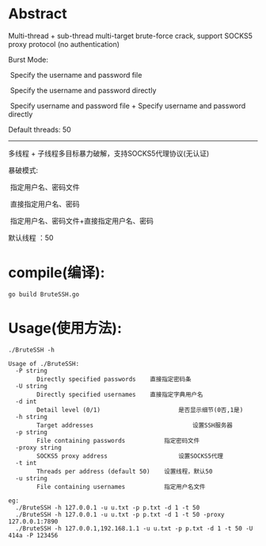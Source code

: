 # Abstract

Multi-thread + sub-thread multi-target brute-force crack, support SOCKS5 proxy protocol (no authentication)

Burst Mode:

​				Specify the username and password file

​				Specify the username and password directly

​				Specify username and password file + Specify username and password directly

Default threads: 50  

--------------------------------------------------------------------------------------------------------------------

多线程 + 子线程多目标暴力破解，支持SOCKS5代理协议(无认证)

暴破模式:

​				指定用户名、密码文件

​				直接指定用户名、密码

​				指定用户名、密码文件+直接指定用户名、密码

默认线程 ：50
​				
# compile(编译):

```
go build BruteSSH.go 
```

# Usage(使用方法):

```
./BruteSSH -h

Usage of ./BruteSSH:
  -P string
    	Directly specified passwords	直接指定密码条
  -U string
    	Directly specified usernames	直接指定字典用户名
  -d int
    	Detail level (0/1)						是否显示细节(0否,1是)
  -h string
    	Target addresses							设置SSH服务器
  -p string
    	File containing passwords			指定密码文件
  -proxy string
    	SOCKS5 proxy address					设置SOCKS5代理
  -t int
    	Threads per address (default 50)	设置线程，默认50
  -u string
    	File containing usernames			指定用户名文件
```



```
eg:
  ./BruteSSH -h 127.0.0.1 -u u.txt -p p.txt -d 1 -t 50
  ./BruteSSH -h 127.0.0.1 -u u.txt -p p.txt -d 1 -t 50 -proxy 127.0.0.1:7890
  ./BruteSSH -h 127.0.0.1,192.168.1.1 -u u.txt -p p.txt -d 1 -t 50 -U 414a -P 123456 

```

